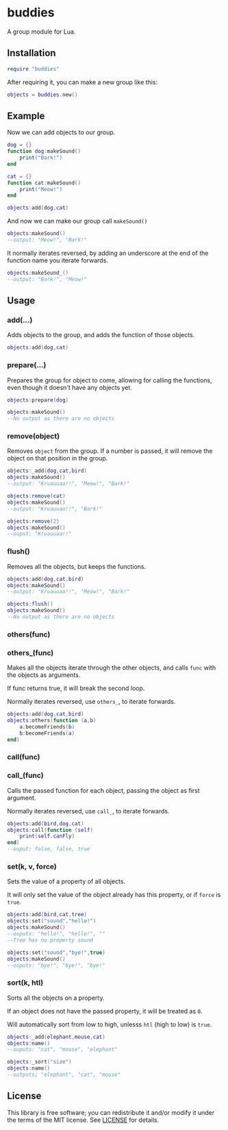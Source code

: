 # buddies

A group module for Lua.


## Installation

```lua
require "buddies"
```

After requiring it, you can make a new group like this:

```lua
objects = buddies.new()
```


## Example
Now we can add objects to our group.

```lua
dog = {}
function dog:makeSound()
	print("Bark!")
end

cat = {}
function cat:makeSound()
	print("Meow!")
end

objects:add(dog,cat)
```

And now we can make our group call `makeSound()`

```lua
objects:makeSound()
--output: "Meow!", "Bark!"
```
It normally iterates reversed, by adding an underscore at the end of the function name you iterate forwards.
```lua
objects:makeSound_()
--output: "Bark!", "Meow!"
```

## Usage

### add(...)
Adds objects to the group, and adds the function of those objects.
```lua
objects:add(dog,cat)
```

### prepare(...)
Prepares the group for object to come, allowing for calling the functions, even though it doesn't have any objects yet.
```lua
objects:prepare(dog)

objects:makeSound()
--No output as there are no objects
```

### remove(object)
Removes `object` from the group. If a number is passed, it will remove the object on that position in the group.

```lua
objects:_add(dog,cat,bird)
objects:makeSound()
--output: "Kruauuaa!!", "Meow!", "Bark!"

objects:remove(cat)
objects:makeSound()
--output: "Kruauuaa!!", "Bark!"

objects:remove(2)
objects:makeSound()
--ouput: "Kruauuaa!!"
```

### flush()
Removes all the objects, but keeps the functions.
```lua
objects:add(dog,cat,bird)
objects:makeSound()
--output: "Kruauuaa!!", "Meow!", "Bark!"

objects:flush()
objects:makeSound()
--No output as there are no objects
```


### others(func)
### others_(func)
Makes all the objects iterate through the other objects, and calls `func` with the objects as arguments.

If func returns true, it will break the second loop.

Normally iterates reversed, use `others_`, to iterate forwards.

```lua
objects:add(dog,cat,bird)
objects:others(function (a,b)
	a:becomeFriends(b)
	b:becomeFriends(a)
end)
```

### call(func)
### call_(func)
Calls the passed function for each object, passing the object as first argument.

Normally iterates reversed, use `call_`, to iterate forwards.

```lua
objects:add(bird,dog,cat)
objects:call(function (self)
	print(self.canFly)
end)
--ouput: false, false, true
```


### set(k, v, force)
Sets the value of a property of all objects.

It will only set the value of the object already has this property, or if `force` is `true`.

```lua
objects:add(bird,cat,tree)
objects:set("sound","hello!")
objects:makeSound()
--ouputs: "hello!", "hello!", ""
--Tree has no property sound

objects:set("sound","bye!",true)
objects:makeSound()
--ouputs: "bye!", "bye!", "bye!"
```

### sort(k, htl)
Sorts all the objects on a property.

If an object does not have the passed property, it will be treated as `0`.

Will automatically sort from low to high, unlesss `htl` (high to low) is `true`.

```lua
objects:_add(elephant,mouse,cat)
objects:name()
--ouputs: "cat", "mouse", "elephant"

objects:_sort("size")
objects:name()
--outputs; "elephant", "cat", "mouse"
```

## License

This library is free software; you can redistribute it and/or modify it under
the terms of the MIT license. See [LICENSE](LICENSE) for details.
